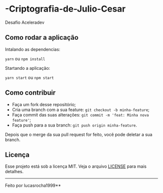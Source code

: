 # -Criptografia-de-Julio-Cesar
Desafio Aceleradev

## Como rodar a aplicação
 Intalando as dependencias:
 
 `yarn` ou `npm install`
 
 Startando a aplicação:
 
 `yarn start` ou `npm start` 

## Como contribuir

- Faça um fork desse repositório;
- Cria uma branch com a sua feature: `git checkout -b minha-feature`;
- Faça commit das suas alterações: `git commit -m 'feat: Minha nova feature'`;
- Faça push para a sua branch: `git push origin minha-feature`.

Depois que o merge da sua pull request for feito, você pode deletar a sua branch.

## Licença

Esse projeto está sob a licença MIT. Veja o arquivo [LICENSE](LICENSE.md) para mais detalhes.

---

Feito por lucasrocha1999**
